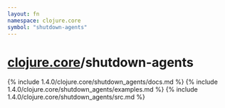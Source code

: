 ```yaml
---
layout: fn
namespace: clojure.core
symbol: "shutdown-agents"
---
```


# [clojure.core](../)/shutdown-agents

{% include 1.4.0/clojure.core/shutdown_agents/docs.md %}
{% include 1.4.0/clojure.core/shutdown_agents/examples.md %}
{% include 1.4.0/clojure.core/shutdown_agents/src.md %}

